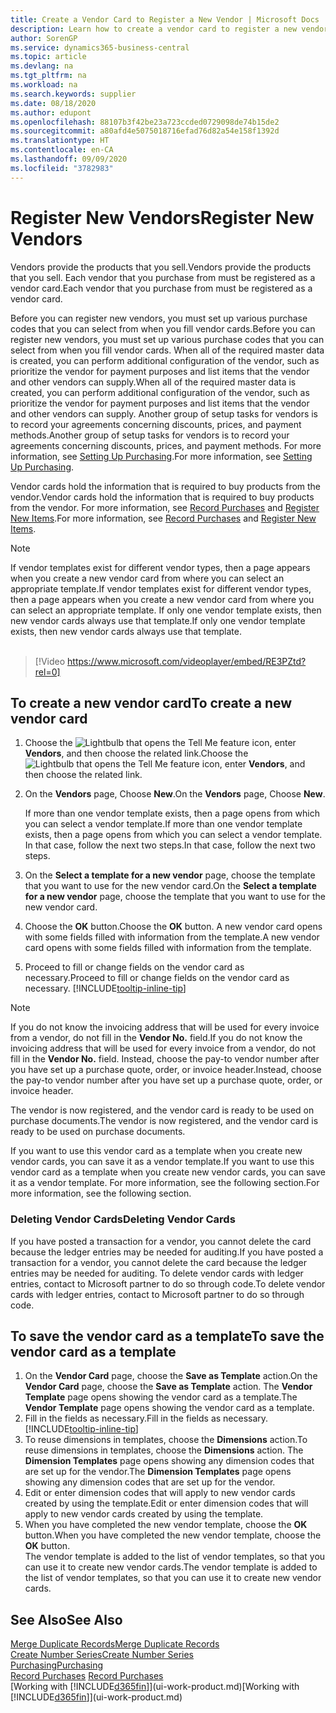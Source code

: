 ```yaml
---
title: Create a Vendor Card to Register a New Vendor | Microsoft Docs
description: Learn how to create a vendor card to register a new vendor or supplier.
author: SorenGP
ms.service: dynamics365-business-central
ms.topic: article
ms.devlang: na
ms.tgt_pltfrm: na
ms.workload: na
ms.search.keywords: supplier
ms.date: 08/18/2020
ms.author: edupont
ms.openlocfilehash: 88107b3f42be23a723ccded0729098de74b15de2
ms.sourcegitcommit: a80afd4e5075018716efad76d82a54e158f1392d
ms.translationtype: HT
ms.contentlocale: en-CA
ms.lasthandoff: 09/09/2020
ms.locfileid: "3782983"
---
```

# <a name="register-new-vendors"></a><span data-ttu-id="0337d-103">Register New Vendors</span><span class="sxs-lookup"><span data-stu-id="0337d-103">Register New Vendors</span></span>

<span data-ttu-id="0337d-104">Vendors provide the products that you sell.</span><span class="sxs-lookup"><span data-stu-id="0337d-104">Vendors provide the products that you sell.</span></span> <span data-ttu-id="0337d-105">Each vendor that you purchase from must be registered as a vendor card.</span><span class="sxs-lookup"><span data-stu-id="0337d-105">Each vendor that you purchase from must be registered as a vendor card.</span></span>

<span data-ttu-id="0337d-106">Before you can register new vendors, you must set up various purchase codes that you can select from when you fill vendor cards.</span><span class="sxs-lookup"><span data-stu-id="0337d-106">Before you can register new vendors, you must set up various purchase codes that you can select from when you fill vendor cards.</span></span> <span data-ttu-id="0337d-107">When all of the required master data is created, you can perform additional configuration of the vendor, such as prioritize the vendor for payment purposes and list items that the vendor and other vendors can supply.</span><span class="sxs-lookup"><span data-stu-id="0337d-107">When all of the required master data is created, you can perform additional configuration of the vendor, such as prioritize the vendor for payment purposes and list items that the vendor and other vendors can supply.</span></span> <span data-ttu-id="0337d-108">Another group of setup tasks for vendors is to record your agreements concerning discounts, prices, and payment methods.</span><span class="sxs-lookup"><span data-stu-id="0337d-108">Another group of setup tasks for vendors is to record your agreements concerning discounts, prices, and payment methods.</span></span> <span data-ttu-id="0337d-109">For more information, see [Setting Up Purchasing](purchasing-setup-purchasing.md).</span><span class="sxs-lookup"><span data-stu-id="0337d-109">For more information, see [Setting Up Purchasing](purchasing-setup-purchasing.md).</span></span>

<span data-ttu-id="0337d-110">Vendor cards hold the information that is required to buy products from the vendor.</span><span class="sxs-lookup"><span data-stu-id="0337d-110">Vendor cards hold the information that is required to buy products from the vendor.</span></span> <span data-ttu-id="0337d-111">For more information, see [Record Purchases](purchasing-how-record-purchases.md) and [Register New Items](inventory-how-register-new-items.md).</span><span class="sxs-lookup"><span data-stu-id="0337d-111">For more information, see [Record Purchases](purchasing-how-record-purchases.md) and [Register New Items](inventory-how-register-new-items.md).</span></span>

> [!NOTE]  
> <span data-ttu-id="0337d-112">If vendor templates exist for different vendor types, then a page appears when you create a new vendor card from where you can select an appropriate template.</span><span class="sxs-lookup"><span data-stu-id="0337d-112">If vendor templates exist for different vendor types, then a page appears when you create a new vendor card from where you can select an appropriate template.</span></span> <span data-ttu-id="0337d-113">If only one vendor template exists, then new vendor cards always use that template.</span><span class="sxs-lookup"><span data-stu-id="0337d-113">If only one vendor template exists, then new vendor cards always use that template.</span></span>
<br><br>  

> [!Video https://www.microsoft.com/videoplayer/embed/RE3PZtd?rel=0]

## <a name="to-create-a-new-vendor-card"></a><span data-ttu-id="0337d-114">To create a new vendor card</span><span class="sxs-lookup"><span data-stu-id="0337d-114">To create a new vendor card</span></span>

1. <span data-ttu-id="0337d-115">Choose the ![Lightbulb that opens the Tell Me feature](media/ui-search/search_small.png "Tell me what you want to do") icon, enter **Vendors**, and then choose the related link.</span><span class="sxs-lookup"><span data-stu-id="0337d-115">Choose the ![Lightbulb that opens the Tell Me feature](media/ui-search/search_small.png "Tell me what you want to do") icon, enter **Vendors**, and then choose the related link.</span></span>  
2. <span data-ttu-id="0337d-116">On the **Vendors** page, Choose **New**.</span><span class="sxs-lookup"><span data-stu-id="0337d-116">On the **Vendors** page, Choose **New**.</span></span>

    <span data-ttu-id="0337d-117">If more than one vendor template exists, then a page opens from which you can select a vendor template.</span><span class="sxs-lookup"><span data-stu-id="0337d-117">If more than one vendor template exists, then a page opens from which you can select a vendor template.</span></span> <span data-ttu-id="0337d-118">In that case, follow the next two steps.</span><span class="sxs-lookup"><span data-stu-id="0337d-118">In that case, follow the next two steps.</span></span>
3. <span data-ttu-id="0337d-119">On the **Select a template for a new vendor** page, choose the template that you want to use for the new vendor card.</span><span class="sxs-lookup"><span data-stu-id="0337d-119">On the **Select a template for a new vendor** page, choose the template that you want to use for the new vendor card.</span></span>
4. <span data-ttu-id="0337d-120">Choose the **OK** button.</span><span class="sxs-lookup"><span data-stu-id="0337d-120">Choose the **OK** button.</span></span> <span data-ttu-id="0337d-121">A new vendor card opens with some fields filled with information from the template.</span><span class="sxs-lookup"><span data-stu-id="0337d-121">A new vendor card opens with some fields filled with information from the template.</span></span>
5. <span data-ttu-id="0337d-122">Proceed to fill or change fields on the vendor card as necessary.</span><span class="sxs-lookup"><span data-stu-id="0337d-122">Proceed to fill or change fields on the vendor card as necessary.</span></span> [!INCLUDE[tooltip-inline-tip](includes/tooltip-inline-tip_md.md)]

> [!NOTE]  
> <span data-ttu-id="0337d-123">If you do not know the invoicing address that will be used for every invoice from a vendor, do not fill in the **Vendor No.** field.</span><span class="sxs-lookup"><span data-stu-id="0337d-123">If you do not know the invoicing address that will be used for every invoice from a vendor, do not fill in the **Vendor No.** field.</span></span> <span data-ttu-id="0337d-124">Instead, choose the pay-to vendor number after you have set up a purchase quote, order, or invoice header.</span><span class="sxs-lookup"><span data-stu-id="0337d-124">Instead, choose the pay-to vendor number after you have set up a purchase quote, order, or invoice header.</span></span>

<span data-ttu-id="0337d-125">The vendor is now registered, and the vendor card is ready to be used on purchase documents.</span><span class="sxs-lookup"><span data-stu-id="0337d-125">The vendor is now registered, and the vendor card is ready to be used on purchase documents.</span></span>

<span data-ttu-id="0337d-126">If you want to use this vendor card as a template when you create new vendor cards, you can save it as a vendor template.</span><span class="sxs-lookup"><span data-stu-id="0337d-126">If you want to use this vendor card as a template when you create new vendor cards, you can save it as a vendor template.</span></span> <span data-ttu-id="0337d-127">For more information, see the following section.</span><span class="sxs-lookup"><span data-stu-id="0337d-127">For more information, see the following section.</span></span>

### <a name="deleting-vendor-cards"></a><span data-ttu-id="0337d-128">Deleting Vendor Cards</span><span class="sxs-lookup"><span data-stu-id="0337d-128">Deleting Vendor Cards</span></span>
<span data-ttu-id="0337d-129">If you have posted a transaction for a vendor, you cannot delete the card because the ledger entries may be needed for auditing.</span><span class="sxs-lookup"><span data-stu-id="0337d-129">If you have posted a transaction for a vendor, you cannot delete the card because the ledger entries may be needed for auditing.</span></span> <span data-ttu-id="0337d-130">To delete vendor cards with ledger entries, contact to Microsoft partner to do so through code.</span><span class="sxs-lookup"><span data-stu-id="0337d-130">To delete vendor cards with ledger entries, contact to Microsoft partner to do so through code.</span></span>

## <a name="to-save-the-vendor-card-as-a-template"></a><span data-ttu-id="0337d-131">To save the vendor card as a template</span><span class="sxs-lookup"><span data-stu-id="0337d-131">To save the vendor card as a template</span></span>
1. <span data-ttu-id="0337d-132">On the **Vendor Card** page, choose the **Save as Template** action.</span><span class="sxs-lookup"><span data-stu-id="0337d-132">On the **Vendor Card** page, choose the **Save as Template** action.</span></span> <span data-ttu-id="0337d-133">The **Vendor Template** page opens showing the vendor card as a template.</span><span class="sxs-lookup"><span data-stu-id="0337d-133">The **Vendor Template** page opens showing the vendor card as a template.</span></span>
2. <span data-ttu-id="0337d-134">Fill in the fields as necessary.</span><span class="sxs-lookup"><span data-stu-id="0337d-134">Fill in the fields as necessary.</span></span> [!INCLUDE[tooltip-inline-tip](includes/tooltip-inline-tip_md.md)]
3. <span data-ttu-id="0337d-135">To reuse dimensions in templates, choose the **Dimensions** action.</span><span class="sxs-lookup"><span data-stu-id="0337d-135">To reuse dimensions in templates, choose the **Dimensions** action.</span></span> <span data-ttu-id="0337d-136">The **Dimension Templates** page opens showing any dimension codes that are set up for the vendor.</span><span class="sxs-lookup"><span data-stu-id="0337d-136">The **Dimension Templates** page opens showing any dimension codes that are set up for the vendor.</span></span>
4. <span data-ttu-id="0337d-137">Edit or enter dimension codes that will apply to new vendor cards created by using the template.</span><span class="sxs-lookup"><span data-stu-id="0337d-137">Edit or enter dimension codes that will apply to new vendor cards created by using the template.</span></span>
5. <span data-ttu-id="0337d-138">When you have completed the new vendor template, choose the **OK** button.</span><span class="sxs-lookup"><span data-stu-id="0337d-138">When you have completed the new vendor template, choose the **OK** button.</span></span>  
   <span data-ttu-id="0337d-139">The vendor template is added to the list of vendor templates, so that you can use it to create new vendor cards.</span><span class="sxs-lookup"><span data-stu-id="0337d-139">The vendor template is added to the list of vendor templates, so that you can use it to create new vendor cards.</span></span>

## <a name="see-also"></a><span data-ttu-id="0337d-140">See Also</span><span class="sxs-lookup"><span data-stu-id="0337d-140">See Also</span></span>
[<span data-ttu-id="0337d-141">Merge Duplicate Records</span><span class="sxs-lookup"><span data-stu-id="0337d-141">Merge Duplicate Records</span></span>](sales-how-merge-duplicate-records.md)  
[<span data-ttu-id="0337d-142">Create Number Series</span><span class="sxs-lookup"><span data-stu-id="0337d-142">Create Number Series</span></span>](ui-create-number-series.md)  
[<span data-ttu-id="0337d-143">Purchasing</span><span class="sxs-lookup"><span data-stu-id="0337d-143">Purchasing</span></span>](purchasing-manage-purchasing.md)  
<span data-ttu-id="0337d-144">[Record Purchases](purchasing-how-record-purchases.md) </span><span class="sxs-lookup"><span data-stu-id="0337d-144">[Record Purchases](purchasing-how-record-purchases.md) </span></span>  
<span data-ttu-id="0337d-145">[Working with [!INCLUDE[d365fin](includes/d365fin_md.md)]](ui-work-product.md)</span><span class="sxs-lookup"><span data-stu-id="0337d-145">[Working with [!INCLUDE[d365fin](includes/d365fin_md.md)]](ui-work-product.md)</span></span>  
